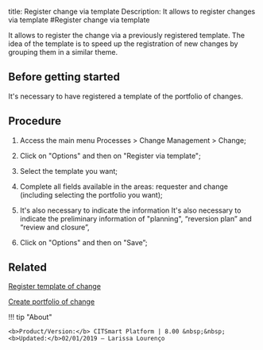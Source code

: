 title: Register change via template
Description: It allows to register changes via template
#Register change via template

It allows to register the change via a previously registered template. The idea of the template is to speed up the registration of new changes by grouping them in a similar theme.

Before getting started
----------------

It's necessary to have registered a template of the portfolio of changes.

Procedure
------------

1.  Access the main menu Processes \>
    Change Management \> Change;

2.  Click on "Options" and then on "Register via template";

3.  Select the template you want;

4.  Complete all fields available in the areas: requester and change
    (including selecting the portfolio you want);

5.  It's also necessary to indicate the information It's also necessary to indicate the preliminary information of "planning",
    “reversion plan” and “review and closure”,

6.  Click on "Options" and then on "Save”;

Related 
------------

[Register template of change](/pt-br/citsmart-platform-8/processes/change/configuration/change-template.html)

[Create portfolio of change](/pt-br/citsmart-platform-8/processes/change/configuration/change-portfolio.html)

!!! tip "About"

    <b>Product/Version:</b> CITSmart Platform | 8.00 &nbsp;&nbsp;
    <b>Updated:</b>02/01/2019 – Larissa Lourenço
